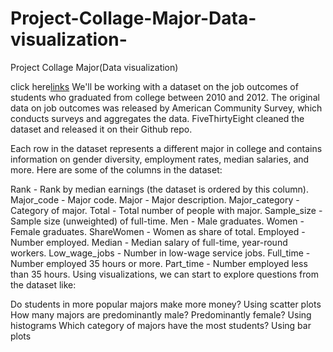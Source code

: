 # Project-Collage-Major-Data-visualization-
Project Collage Major(Data visualization)

click here[links](https://data.world/fivethirtyeight/college-majors)
We'll be working with a dataset on the job outcomes of students who graduated from college between 2010 and 2012. The original data on job outcomes was released by American Community Survey, which conducts surveys and aggregates the data. FiveThirtyEight cleaned the dataset and released it on their Github repo.

Each row in the dataset represents a different major in college and contains information on gender diversity, employment rates, median salaries, and more. Here are some of the columns in the dataset:

Rank - Rank by median earnings (the dataset is ordered by this column).
Major_code - Major code.
Major - Major description.
Major_category - Category of major.
Total - Total number of people with major.
Sample_size - Sample size (unweighted) of full-time.
Men - Male graduates.
Women - Female graduates.
ShareWomen - Women as share of total.
Employed - Number employed.
Median - Median salary of full-time, year-round workers.
Low_wage_jobs - Number in low-wage service jobs.
Full_time - Number employed 35 hours or more.
Part_time - Number employed less than 35 hours.
Using visualizations, we can start to explore questions from the dataset like:

Do students in more popular majors make more money?
Using scatter plots
How many majors are predominantly male? Predominantly female?
Using histograms
Which category of majors have the most students?
Using bar plots
